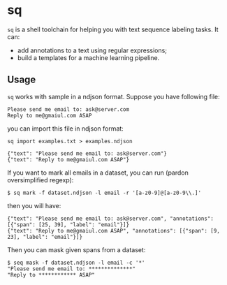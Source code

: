# sq

`sq` is a shell toolchain for helping you with text sequence labeling tasks. It can:

 * add annotations to a text using regular expressions;
 * build a templates for a machine learning pipeline.

## Usage

`sq` works with sample in a ndjson format. Suppose you have following file:

```
Please send me email to: ask@server.com
Reply to me@gmaiul.com ASAP
```

you can import this file in ndjson format:

```
sq import examples.txt > examples.ndjson 
```

```
{"text": "Please send me email to: ask@server.com"}
{"text": "Reply to me@gmaiul.com ASAP"}
```

If you want to mark all emails in a dataset, you can run (pardon oversimplified regexp):

```
$ sq mark -f dataset.ndjson -l email -r '[a-z0-9]@[a-z0-9\\.]'
```

then you will have:

```
{"text": "Please send me email to: ask@server.com", "annotations": [{"span": [25, 39], "label": "email"}]}
{"text": "Reply to me@gmaiul.com ASAP", "annotations": [{"span": [9, 23], "label": "email"}]}
```

Then you can mask given spans from a dataset:

```
$ seq mask -f dataset.ndjson -l email -c '*'
"Please send me email to: **************"
"Reply to ************ ASAP"
```
